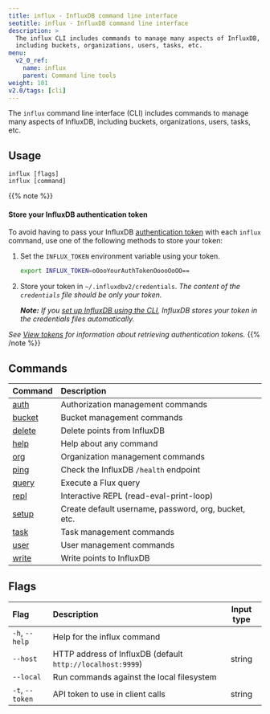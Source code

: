 ```yaml
---
title: influx - InfluxDB command line interface
seotitle: influx - InfluxDB command line interface
description: >
  The influx CLI includes commands to manage many aspects of InfluxDB,
  including buckets, organizations, users, tasks, etc.
menu:
  v2_0_ref:
    name: influx
    parent: Command line tools
weight: 101
v2.0/tags: [cli]
---
```


The `influx` command line interface (CLI) includes commands to manage many aspects of InfluxDB,
including buckets, organizations, users, tasks, etc.

## Usage
```
influx [flags]
influx [command]
```

{{% note %}}
#### Store your InfluxDB authentication token
To avoid having to pass your InfluxDB [authentication token](/v2.0/users/tokens/)
with each `influx` command, use one of the following methods to store your token:

1.  Set the `INFLUX_TOKEN` environment variable using your token.

    ```bash
    export INFLUX_TOKEN=oOooYourAuthTokenOoooOoOO==
    ```

2.  Store your token in `~/.influxdbv2/credentials`.
    _The content of the `credentials` file should be only your token._

    _**Note:** If you [set up InfluxDB using the CLI](/v2.0/reference/cli/influx/setup),
    InfluxDB stores your token in the credentials files automatically._

_See [View tokens](/v2.0/security/tokens/view-tokens/) for information about
retrieving authentication tokens._
{{% /note %}}

## Commands
| Command                                     | Description                                          |
|:-------                                     |:-----------                                          |
| [auth](/v2.0/reference/cli/influx/auth)     | Authorization management commands                    |
| [bucket](/v2.0/reference/cli/influx/bucket) | Bucket management commands                           |
| [delete](/v2.0/reference/cli/influx/delete) | Delete points from InfluxDB                          |
| [help](/v2.0/reference/cli/influx/help)     | Help about any command                               |
| [org](/v2.0/reference/cli/influx/org)       | Organization management commands                     |
| [ping](/v2.0/reference/cli/influx/ping)     | Check the InfluxDB `/health` endpoint                |
| [query](/v2.0/reference/cli/influx/query)   | Execute a Flux query                                 |
| [repl](/v2.0/reference/cli/influx/repl)     | Interactive REPL (read-eval-print-loop)              |
| [setup](/v2.0/reference/cli/influx/setup)   | Create default username, password, org, bucket, etc. |
| [task](/v2.0/reference/cli/influx/task)     | Task management commands                             |
| [user](/v2.0/reference/cli/influx/user)     | User management commands                             |
| [write](/v2.0/reference/cli/influx/write)   | Write points to InfluxDB                             |

## Flags
| Flag            | Description                                                | Input type |
|:----            |:-----------                                                |:----------:|
| `-h`, `--help`  | Help for the influx command                                |            |
| `--host`        | HTTP address of InfluxDB (default `http://localhost:9999`) | string     |
| `--local`       | Run commands against the local filesystem                  |            |
| `-t`, `--token` | API token to use in client calls                           | string     |
